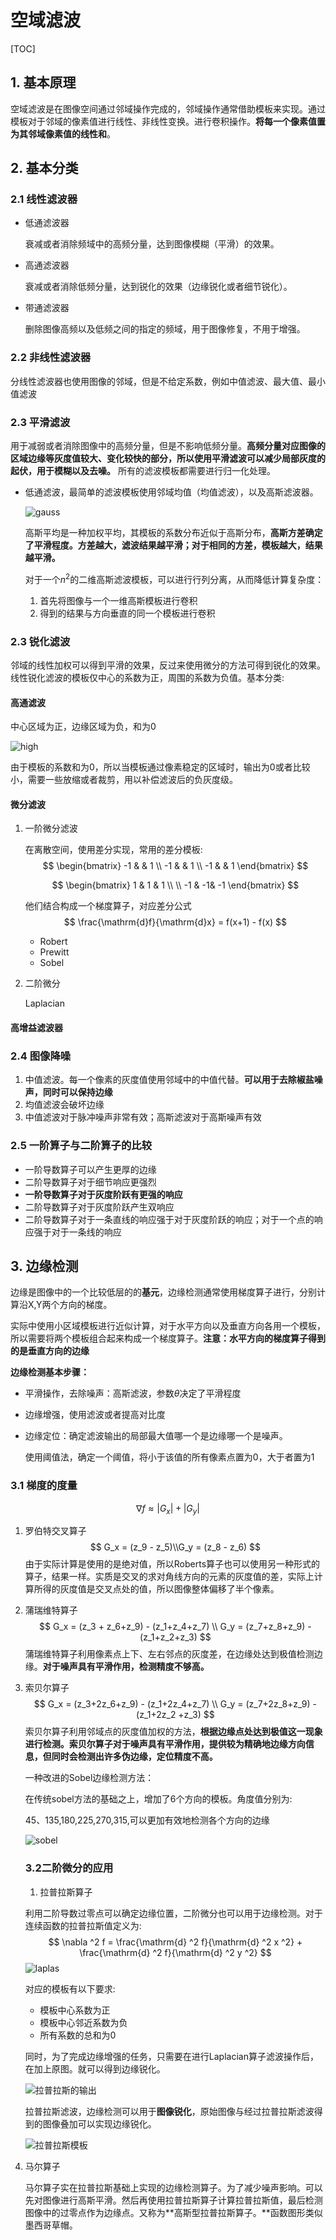 # 空域滤波

[TOC]

## 1. 基本原理

空域滤波是在图像空间通过邻域操作完成的，邻域操作通常借助模板来实现。通过模板对于邻域的像素值进行线性、非线性变换。进行卷积操作。**将每一个像素值置为其邻域像素值的线性和**。

## 2. 基本分类

### 2.1 线性滤波器

+ 低通滤波器

  衰减或者消除频域中的高频分量，达到图像模糊（平滑）的效果。

+ 高通滤波器

  衰减或者消除低频分量，达到锐化的效果（边缘锐化或者细节锐化）。

+ 带通滤波器

  删除图像高频以及低频之间的指定的频域，用于图像修复，不用于增强。

### 2.2 非线性滤波器

分线性滤波器也使用图像的邻域，但是不给定系数，例如中值滤波、最大值、最小值滤波

### 2.3 平滑滤波

用于减弱或者消除图像中的高频分量，但是不影响低频分量。**高频分量对应图像的区域边缘等灰度值较大、变化较快的部分，所以使用平滑滤波可以减少局部灰度的起伏，用于模糊以及去噪。** 所有的滤波模板都需要进行归一化处理。

+ 低通滤波，最简单的滤波模板使用邻域均值（均值滤波），以及高斯滤波器。

  ![gauss](//media.innohub.top/190519-gauss.png)

  

  高斯平均是一种加权平均，其模板的系数分布近似于高斯分布，**高斯方差确定了平滑程度。方差越大，滤波结果越平滑；对于相同的方差，模板越大，结果越平滑。**
  
  对于一个$n^2$的二维高斯滤波模板，可以进行行列分离，从而降低计算复杂度：
  
  1. 首先将图像与一个一维高斯模板进行卷积
  2. 得到的结果与方向垂直的同一个模板进行卷积

### 2.3 锐化滤波

邻域的线性加权可以得到平滑的效果，反过来使用微分的方法可得到锐化的效果。线性锐化滤波的模板仅中心的系数为正，周围的系数为负值。基本分类:

#### 高通滤波

中心区域为正，边缘区域为负，和为0

![high](//media.innohub.top/190519-high.png)

由于模板的系数和为0，所以当模板通过像素稳定的区域时，输出为0或者比较小，需要一些放缩或者裁剪，用以补偿滤波后的负灰度级。

#### 微分滤波

1. 一阶微分滤波

   在离散空间，使用差分实现，常用的差分模板:
   $$
   \begin{bmatrix}
   -1      &  & 1      \\
   -1 &  & 1 \\
   -1     &  & 1
   \end{bmatrix}
   $$

   $$
   \begin{bmatrix}
   1     & 1 & 1      \\
    \\
   -1     & -1& -1
   \end{bmatrix}
   $$

   

   他们结合构成一个梯度算子，对应差分公式
   $$
   \frac{\mathrm{d}f}{\mathrm{d}x} = f(x+1) - f(x)
   $$

   + Robert
   + Prewitt
   + Sobel

2. 二阶微分

   Laplacian 

#### 高增益滤波器

### 2.4 图像降噪

1. 中值滤波。每一个像素的灰度值使用邻域中的中值代替。**可以用于去除椒盐噪声，同时可以保持边缘**
2. 均值滤波会破坏边缘
3. 中值滤波对于脉冲噪声非常有效；高斯滤波对于高斯噪声有效

 

### 2.5 一阶算子与二阶算子的比较

+ 一阶导数算子可以产生更厚的边缘
+ 二阶导数算子对于细节响应更强烈
+ **一阶导数算子对于灰度阶跃有更强的响应**
+ 二阶导数算子对于灰度阶跃产生双响应
+ 二阶导数算子对于一条直线的响应强于对于灰度阶跃的响应；对于一个点的响应强于对于一条线的响应

## 3. 边缘检测

边缘是图像中的一个比较低层的的**基元**，边缘检测通常使用梯度算子进行，分别计算沿X,Y两个方向的梯度。

实际中使用小区域模板进行近似计算，对于水平方向以及垂直方向各用一个模板，所以需要将两个模板组合起来构成一个梯度算子。**注意：水平方向的梯度算子得到的是垂直方向的边缘**

**边缘检测基本步骤：**

+ 平滑操作，去除噪声：高斯滤波，参数$\theta$决定了平滑程度

+ 边缘增强，使用滤波或者提高对比度

+ 边缘定位：确定滤波输出的局部最大值哪一个是边缘哪一个是噪声。

  使用阈值法，确定一个阈值，将小于该值的所有像素点置为0，大于者置为1

### 3.1 梯度的度量

$$
\nabla f \approx |G_x| + |G_y|
$$

1. 罗伯特交叉算子
   $$
   G_x = (z_9 - z_5)\\G_y = (z_8 - z_6)
   $$
   由于实际计算是使用的是绝对值，所以Roberts算子也可以使用另一种形式的算子，结果一样。实质是交叉的求对角线方向的元素的灰度值的差，实际上计算所得的灰度值是交叉点处的值，所以图像整体偏移了半个像素。

2. 蒲瑞维特算子
   $$
   G_x = (z_3 + z_6+z_9) - (z_1+z_4+z_7) \\ G_y = (z_7+z_8+z_9) - (z_1+z_2+z_3)
   $$
   蒲瑞维特算子利用像素点上下、左右邻点的灰度差，在边缘处达到极值检测边缘。**对于噪声具有平滑作用，检测精度不够高。**

3. 索贝尔算子
   $$
   G_x = (z_3+2z_6+z_9) - (z_1+2z_4+z_7) \\ G_y = (z_7+2z_8+z_9) - (z_1+2z_2 +z_3)
   $$
   索贝尔算子利用邻域点的灰度值加权的方法，**根据边缘点处达到极值这一现象进行检测。索贝尔算子对于噪声具有平滑作用，提供较为精确地边缘方向信息，但同时会检测出许多伪边缘，定位精度不高。**

   一种改进的Sobel边缘检测方法：

   在传统sobel方法的基础之上，增加了6个方向的模板。角度值分别为:

   45、135,180,225,270,315,可以更加有效地检测各个方向的边缘

   ![sobel](//media.innohub.top/190521-sobel.png)

   ### 3.2二阶微分的应用

   1. 拉普拉斯算子

   利用二阶导数过零点可以确定边缘位置，二阶微分也可以用于边缘检测。对于连续函数的拉普拉斯值定义为:
   $$
   \nabla ^2 f = \frac{\mathrm{d} ^2 f}{\mathrm{d} ^2 x ^2} + \frac{\mathrm{d} ^2 f}{\mathrm{d} ^2 y ^2} 
   $$
   ![laplas](//media.innohub.top/190521-las.png)

   对应的模板有以下要求:

   + 模板中心系数为正
   + 模板中心邻近系数为负
   + 所有系数的总和为0

   同时，为了完成边缘增强的任务，只需要在进行Laplacian算子滤波操作后，在加上原图。就可以得到边缘锐化。

   ![拉普拉斯的输出](//media.innohub.top/190521-lapa.png)

   拉普拉斯滤波，边缘检测可以用于**图像锐化**，原始图像与经过拉普拉斯滤波得到的图像叠加可以实现边缘锐化。

   ![拉普拉斯模板](//media.innohub.top/190521-lapa1.png)

   

2. 马尔算子

   马尔算子实在拉普拉斯基础上实现的边缘检测算子。为了减少噪声影响。可以先对图像进行高斯平滑。然后再使用拉普拉斯算子计算拉普拉斯值，最后检测图像中的过零点作为边缘点。又称为**高斯型拉普拉斯算子。**函数图形类似墨西哥草帽。